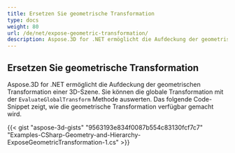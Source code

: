 ```yaml
---
title: Ersetzen Sie geometrische Transformation
type: docs
weight: 80
url: /de/net/expose-geometric-transformation/
description: Aspose.3D for .NET ermöglicht die Aufdeckung der geometrischen Transformation einer 3D-Szene. Sie können die globale Transformation mithilfe der Evaluate Global Transform-Methode bewerten.
---
```

##  **Ersetzen Sie geometrische Transformation**
Aspose.3D for .NET ermöglicht die Aufdeckung der geometrischen Transformation einer 3D-Szene. Sie können die globale Transformation mit der `EvaluateGlobalTransform` Methode auswerten. Das folgende Code-Snippet zeigt, wie die geometrische Transformation verfügbar gemacht wird.

{{< gist "aspose-3d-gists" "9563193e834f0087b554c83130fcf7c7" "Examples-CSharp-Geometry-and-Hierarchy-ExposeGeometricTransformation-1.cs" >}}
